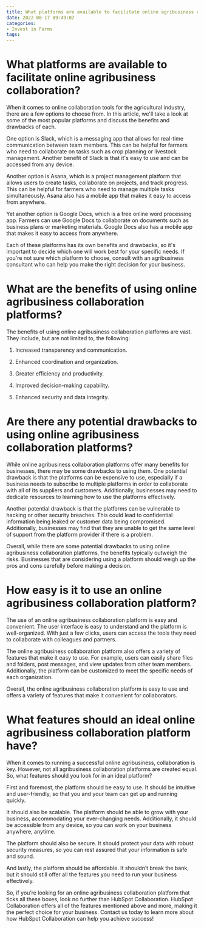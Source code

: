 ```yaml
---
title: What platforms are available to facilitate online agribusiness collaboration
date: 2022-08-17 09:49:07
categories:
- Invest in Farms
tags:
---
```



#  What platforms are available to facilitate online agribusiness collaboration?

When it comes to online collaboration tools for the agricultural industry, there are a few options to choose from. In this article, we'll take a look at some of the most popular platforms and discuss the benefits and drawbacks of each.

One option is Slack, which is a messaging app that allows for real-time communication between team members. This can be helpful for farmers who need to collaborate on tasks such as crop planning or livestock management. Another benefit of Slack is that it's easy to use and can be accessed from any device.

Another option is Asana, which is a project management platform that allows users to create tasks, collaborate on projects, and track progress. This can be helpful for farmers who need to manage multiple tasks simultaneously. Asana also has a mobile app that makes it easy to access from anywhere.

Yet another option is Google Docs, which is a free online word processing app. Farmers can use Google Docs to collaborate on documents such as business plans or marketing materials. Google Docs also has a mobile app that makes it easy to access from anywhere.

Each of these platforms has its own benefits and drawbacks, so it's important to decide which one will work best for your specific needs. If you're not sure which platform to choose, consult with an agribusiness consultant who can help you make the right decision for your business.

#  What are the benefits of using online agribusiness collaboration platforms?

The benefits of using online agribusiness collaboration platforms are vast. They include, but are not limited to, the following:

1) Increased transparency and communication.

2) Enhanced coordination and organization.

3) Greater efficiency and productivity.

4) Improved decision-making capability.

5) Enhanced security and data integrity.

#  Are there any potential drawbacks to using online agribusiness collaboration platforms?

While online agribusiness collaboration platforms offer many benefits for businesses, there may be some drawbacks to using them. One potential drawback is that the platforms can be expensive to use, especially if a business needs to subscribe to multiple platforms in order to collaborate with all of its suppliers and customers. Additionally, businesses may need to dedicate resources to learning how to use the platforms effectively.

Another potential drawback is that the platforms can be vulnerable to hacking or other security breaches. This could lead to confidential information being leaked or customer data being compromised. Additionally, businesses may find that they are unable to get the same level of support from the platform provider if there is a problem.

Overall, while there are some potential drawbacks to using online agribusiness collaboration platforms, the benefits typically outweigh the risks. Businesses that are considering using a platform should weigh up the pros and cons carefully before making a decision.

#  How easy is it to use an online agribusiness collaboration platform?

The use of an online agribusiness collaboration platform is easy and convenient. The user interface is easy to understand and the platform is well-organized. With just a few clicks, users can access the tools they need to collaborate with colleagues and partners.

The online agribusiness collaboration platform also offers a variety of features that make it easy to use. For example, users can easily share files and folders, post messages, and view updates from other team members. Additionally, the platform can be customized to meet the specific needs of each organization.

Overall, the online agribusiness collaboration platform is easy to use and offers a variety of features that make it convenient for collaborators.

#  What features should an ideal online agribusiness collaboration platform have?

When it comes to running a successful online agribusiness, collaboration is key. However, not all agribusiness collaboration platforms are created equal. So, what features should you look for in an ideal platform?

First and foremost, the platform should be easy to use. It should be intuitive and user-friendly, so that you and your team can get up and running quickly.

It should also be scalable. The platform should be able to grow with your business, accommodating your ever-changing needs. Additionally, it should be accessible from any device, so you can work on your business anywhere, anytime.

The platform should also be secure. It should protect your data with robust security measures, so you can rest assured that your information is safe and sound.

And lastly, the platform should be affordable. It shouldn’t break the bank, but it should still offer all the features you need to run your business effectively.

So, if you’re looking for an online agribusiness collaboration platform that ticks all these boxes, look no further than HubSpot Collaboration. HubSpot Collaboration offers all of the features mentioned above and more, making it the perfect choice for your business. Contact us today to learn more about how HubSpot Collaboration can help you achieve success!